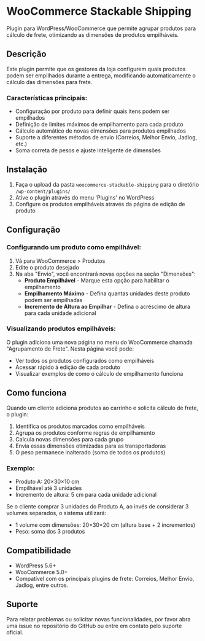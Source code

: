 # WooCommerce Stackable Shipping

Plugin para WordPress/WooCommerce que permite agrupar produtos para cálculo de frete, otimizando as dimensões de produtos empilháveis.

## Descrição

Este plugin permite que os gestores da loja configurem quais produtos podem ser empilhados durante a entrega, modificando automaticamente o cálculo das dimensões para frete.

### Características principais:

- Configuração por produto para definir quais itens podem ser empilhados
- Definição de limites máximos de empilhamento para cada produto
- Cálculo automático de novas dimensões para produtos empilhados
- Suporte a diferentes métodos de envio (Correios, Melhor Envio, Jadlog, etc.)
- Soma correta de pesos e ajuste inteligente de dimensões

## Instalação

1. Faça o upload da pasta `woocommerce-stackable-shipping` para o diretório `/wp-content/plugins/`
2. Ative o plugin através do menu 'Plugins' no WordPress
3. Configure os produtos empilháveis através da página de edição de produto

## Configuração

### Configurando um produto como empilhável:

1. Vá para WooCommerce > Produtos
2. Edite o produto desejado
3. Na aba "Envio", você encontrará novas opções na seção "Dimensões":
   - **Produto Empilhável** - Marque esta opção para habilitar o empilhamento
   - **Empilhamento Máximo** - Defina quantas unidades deste produto podem ser empilhadas
   - **Incremento de Altura ao Empilhar** - Defina o acréscimo de altura para cada unidade adicional

### Visualizando produtos empilháveis:

O plugin adiciona uma nova página no menu do WooCommerce chamada "Agrupamento de Frete". Nesta página você pode:
- Ver todos os produtos configurados como empilháveis
- Acessar rápido à edição de cada produto
- Visualizar exemplos de como o cálculo de empilhamento funciona

## Como funciona

Quando um cliente adiciona produtos ao carrinho e solicita cálculo de frete, o plugin:

1. Identifica os produtos marcados como empilháveis
2. Agrupa os produtos conforme regras de empilhamento
3. Calcula novas dimensões para cada grupo
4. Envia essas dimensões otimizadas para as transportadoras 
5. O peso permanece inalterado (soma de todos os produtos)

### Exemplo:

- Produto A: 20×30×10 cm
- Empilhável até 3 unidades
- Incremento de altura: 5 cm para cada unidade adicional

Se o cliente comprar 3 unidades do Produto A, ao invés de considerar 3 volumes separados, o sistema utilizará:
- 1 volume com dimensões: 20×30×20 cm (altura base + 2 incrementos)
- Peso: soma dos 3 produtos

## Compatibilidade

- WordPress 5.6+
- WooCommerce 5.0+
- Compatível com os principais plugins de frete: Correios, Melhor Envio, Jadlog, entre outros.

## Suporte

Para relatar problemas ou solicitar novas funcionalidades, por favor abra uma issue no repositório do GitHub ou entre em contato pelo suporte oficial. 